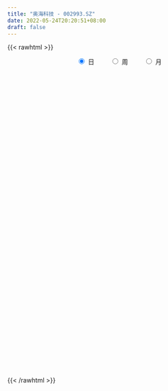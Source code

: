 ```yaml
---
title: "奥海科技 - 002993.SZ"
date: 2022-05-24T20:20:51+08:00
draft: false
---
```

{{< rawhtml >}}
    <div style="text-align: center">
        <label style="padding: 1rem;"><input style="margin-right: .5rem" type="radio" name="period" value="D" checked onclick="period_change(this)">日</label>
        <label style="padding: 1rem;"><input style="margin-right: .5rem" type="radio" name="period" value="W" onclick="period_change(this)">周</label>
        <label style="padding: 1rem;"><input style="margin-right: .5rem" type="radio" name="period" value="M" onclick="period_change(this)">月</label>
    </div>
    <div id="chart" style="height: 700px;"></div> 
    <script type="text/javascript">
        const D_v = [26483.2,57681.77,41356.56,49814.76,44420.1,48160.14,26842.5,26944.91,34246.55,48555.93,48509.89,31263.61,37012.44,59879.04,43785.8,25923.31,25969.75,34017.82,30637.3,20236.1,25549.82,33376.08,17088.14,51744.99,146203.53,178606.9,118712.28,81863.63,102523.77,90607.6,54050.09,54230.62,47280.63,34463.59,35631.25,33446.12,37007.28,47142.2,33297.64,60842.86,40289.59,39219.13,66761.44,43830.84,35712.15,30500.75,17710.69,40277.93,27111.01,26673.9,35845.74,41923.5,39782.4,31406.3,29701.77,36119.94,31479.92,31110.2,25366.56,22171.4,40609.84,40420.53,41102.84,62949.1,49929.83,32345.11,30896.3,28448.9,37380.19,18627.1,19558.55,21596.8,20831.45,19646.1,21929.64,21738.64,19439.7,21899.57,27602.25,22633.09,22818.54,39368.11,37839.45,24614.14,20036.98,25034.09,21084.04,20439.9,15757.24,14750.42,13135.13,9139.6,11204.44,10706.3,14241.03,9195.95,12303.5,8378.6,13557.12,10765.4,10442.8,9047.3,8962.92,15745.76,14487.23,15855.69,17986.3,20912.33,16254.96,13517.79,46645.44,29260.88,29193.5,27334.84,31803.28,44094.92,25285.7,28905.34,28670.08,30275.03,64579.39,127146.18,115005.41,75256.48,57476.94,43416.1,49475.34,42717.39,28628.76,35310.36,28352.51,61565.66,34572.46,41652.8,34072.74,24730.94,22516.56,33349.1,26135.93,35019.44,28397.83,14940.34,19900.5,16395.76,20921.95,14986.07,23881.0,19423.99,21315.15,19174.85,14425.71,51573.94,25171.14,26956.2,21489.47,18549.67,15420.85,21403.66,20935.16,22229.9,19929.99,14908.72,17982.84,20250.41,13165.62,13609.3,49451.33,28280.28,34914.48,45830.89,21204.74,18120.54,18002.1,12421.44,43622.5,34077.49,18875.52,9872.29,8623.4,8515.59,11789.04,11767.56,10084.95,8456.5,7651.54,9686.46,14594.7,9372.85,12275.65,11731.35,13359.39,18776.03,9065.33,6913.97,7531.19,6430.21,8374.02,11446.46,17524.51,14276.61,15390.9,10488.78,10824.44,9060.04,13332.61,16279.56,12366.22,7643.12,9138.88,14028.66,7240.25,9361.7,10021.2,10523.7,9331.4,8871.47,8014.36,6752.43,10165.6,9843.38,7980.1,10384.4,7724.94,23437.14,11364.71,7923.38,7585.73,10197.42,32135.37,89753.34,64743.93,48252.74,57422.38,47470.24,46851.87,56218.59,32734.4,23776.64,22120.88,25849.51,43059.44,26785.12,19557.71,14197.49,17265.39,14798.75,20745.79,21704.12,17410.36,20134.09]
const D_histogram = [0.0,0.0602374929,0.07694407,-0.0259887766,-0.1071502211,-0.2069386762,-0.2385177976,-0.2194402708,-0.1760873358,-0.0452023047,0.0456493885,0.072942321,0.1456630848,0.2718776675,0.2500288589,0.2025204746,0.1961220368,0.224255969,0.1610883977,0.0886623701,0.0799643441,-0.0299109109,-0.0889478667,0.1109921123,0.4859790324,0.6278227745,0.7497275928,0.7546520294,0.8199663941,0.7136801514,0.6153682365,0.5277137484,0.3150740337,0.1683121585,-0.0091040373,-0.1666161001,-0.1907860998,-0.1759649579,-0.1973183056,-0.1237363585,-0.1330933112,-0.1815857494,-0.4108001173,-0.631915568,-0.7220617353,-0.8366090955,-0.8659651845,-0.728090835,-0.6348894169,-0.556017342,-0.5790215287,-0.7058439584,-0.7176452074,-0.6887054908,-0.5612658141,-0.3755814826,-0.2142670156,-0.1776396791,-0.073579294,-0.0415921195,0.0793152923,0.1974513754,0.2146336199,0.3060108938,0.3122242814,0.2633894617,0.234003427,0.1715276858,0.0208179731,-0.0556035042,-0.1155678596,-0.0755799494,-0.0490559,-0.0538069707,-0.0898313781,-0.0970771526,-0.1040761942,-0.1375793826,-0.0569111466,-0.0026253987,0.0658909338,0.2106010993,0.2840423625,0.302611057,0.2730748,0.272010788,0.2058015427,0.1011304669,0.0435515869,-0.0069592212,-0.0357874594,-0.0602114955,-0.0386122384,-0.044374725,-0.0757608414,-0.0814395087,-0.1149135096,-0.1098920147,-0.0484186475,-0.0053967992,0.0092283006,0.0312664798,0.0421421569,0.0833969319,0.0950530634,0.1386901156,0.1566533464,0.1825871561,0.1274124629,0.0747247606,0.1707536733,0.1599154647,0.1666273527,0.1411306387,0.1693727924,0.2059715188,0.1985012202,0.1975930498,0.1598071134,0.0478994306,0.2015390913,0.3279638648,0.4882853274,0.510063908,0.4940691238,0.39133368,0.38138251,0.2777040915,0.1803187924,0.1473677975,0.0801046402,0.1056385274,0.0901154787,-0.0050587217,-0.15974472,-0.2468811383,-0.2643588597,-0.3691681182,-0.4139595798,-0.402627378,-0.4629441923,-0.4517288095,-0.4224996849,-0.3673286599,-0.2827385632,-0.203154937,-0.1716315908,-0.1638857544,-0.1457081997,-0.1063989142,-0.0759568392,0.0432503781,0.0900140575,0.1242167077,0.1009133506,0.0888448922,0.056353703,0.046236742,0.0664271682,0.0955204423,0.0669499385,0.0638131275,0.0240189923,0.0399953004,0.0354665863,0.0417080437,0.1094417759,0.1504100562,0.2069818014,0.236934335,0.182143106,0.0982572229,0.0624417402,-0.0074517494,-0.3061581163,-0.593700806,-0.845777299,-0.919087887,-0.8908977223,-0.8029714188,-0.6930633383,-0.6128775002,-0.5699735161,-0.5044683422,-0.4124989482,-0.323037444,-0.2720758755,-0.2162302558,-0.1134647613,-0.0637790982,0.0319730156,0.0411783539,0.0868653688,0.1116119721,0.1305653057,0.1566323916,0.158178239,0.1337660843,0.0268524207,-0.0805794267,-0.1647665757,-0.1560457749,-0.1208981852,-0.1379601213,-0.236633989,-0.2196920121,-0.1496957133,-0.0726017064,0.0101449712,0.0952327676,0.1593627419,0.2072699169,0.2147558845,0.2118770312,0.1768085729,0.1895742448,0.2001473267,0.2070721111,0.184882311,0.1185484024,0.069604583,-0.0319688027,-0.0438413885,-0.0013025081,0.014152296,0.0168560258,0.0671832606,0.1293544936,0.3399551434,0.5303290572,0.596017657,0.547687529,0.5889645926,0.5738351391,0.6014661417,0.6518028906,0.6355316215,0.5490151163,0.4680412312,0.3785052461,0.3825411013,0.3090851965,0.2016221501,0.0887967424,0.0322100545,-0.0394837978,-0.0724258045,-0.0411388664,-0.0389789961,-0.1451848046]
const D_fast = [0.0,0.0752968661,0.1112394607,0.0018094199,-0.1061395798,-0.257662704,-0.3488712748,-0.3846538157,-0.3853227146,-0.2657382597,-0.1634742194,-0.1179457067,-0.0088091716,0.185374828,0.2260332341,0.2291549685,0.2717870399,0.3559849644,0.3330894925,0.2828290573,0.2941221174,0.1767691347,0.0954952122,0.3231832193,0.8196648975,1.1184643332,1.4278010497,1.6213884936,1.8916944569,1.963828252,2.0193583963,2.0636323453,1.929761139,1.8250773034,1.6453850982,1.4462190105,1.3743524858,1.3451823882,1.2744994641,1.3171473216,1.2745170411,1.1806281656,0.8487137684,0.4696194256,0.1989578246,-0.1247418096,-0.3705891946,-0.4147375539,-0.4802584901,-0.5403907507,-0.7081503195,-1.0114337388,-1.2026462896,-1.3458829458,-1.3587597226,-1.2669707618,-1.1592230487,-1.1670056319,-1.0813400703,-1.0597509257,-0.9190146908,-0.7515157639,-0.6806751144,-0.512795117,-0.4285256591,-0.4115131133,-0.3823982913,-0.4019921111,-0.5474973305,-0.6378196838,-0.7266760042,-0.7055830813,-0.6913230069,-0.7095258203,-0.7680080722,-0.7995231348,-0.832541225,-0.900439259,-0.8339988097,-0.7803694115,-0.6953803455,-0.4980199052,-0.3535680514,-0.2593465926,-0.2206141496,-0.1536754646,-0.1684343243,-0.2478227833,-0.2945137665,-0.34676438,-0.384539483,-0.424016393,-0.4120701955,-0.4289263633,-0.4792526901,-0.5052912346,-0.5674936129,-0.5899451217,-0.5405764163,-0.4989037678,-0.4819715928,-0.4521167937,-0.4307055774,-0.3686015694,-0.3331821721,-0.254872591,-0.1977460236,-0.1261654249,-0.1494870023,-0.1834935145,-0.0447761834,-0.0156355259,0.0327332003,0.042519146,0.1131044977,0.2011961038,0.2433511103,0.2918412024,0.2940070443,0.1940742191,0.3980986527,0.6065143924,0.8889071869,1.0382017445,1.1457242412,1.1408222174,1.2262166749,1.1919642792,1.1396586783,1.1435496328,1.0963126355,1.1482561546,1.1552619755,1.0588230947,0.8642009164,0.7153442135,0.6317767772,0.4346754892,0.2863941326,0.1970694899,0.0210166275,-0.0807001921,-0.1570959887,-0.1937571286,-0.1798516727,-0.1510567807,-0.1624413323,-0.1956669344,-0.2139164297,-0.2012068727,-0.1897540075,-0.0597341957,0.0095329981,0.0747898252,0.0767148057,0.0868575704,0.0684548069,0.0698970314,0.1066942497,0.1596676344,0.1478346152,0.160651086,0.1268616989,0.1528368321,0.1571747646,0.1738432329,0.2689374091,0.3475082035,0.455825399,0.5450115164,0.5357560639,0.4764344865,0.4562294388,0.3844730119,0.0092271159,-0.4267407753,-0.890261593,-1.1933441528,-1.3878784187,-1.5006949698,-1.5640527239,-1.6370862609,-1.7366756558,-1.7972875674,-1.8084429106,-1.7997407673,-1.8167981677,-1.8150101119,-1.7406108077,-1.7068699191,-1.6031245515,-1.5836246247,-1.5162212676,-1.4635716713,-1.4119770113,-1.3467518274,-1.3056614203,-1.2966320539,-1.3968326123,-1.5244093164,-1.6497881094,-1.6800787522,-1.6751557089,-1.7267076754,-1.8845400403,-1.9225210664,-1.8899486959,-1.8310051156,-1.7457221952,-1.6368262069,-1.5328555471,-1.4331308929,-1.3719559542,-1.3218655497,-1.3127318647,-1.2525726316,-1.1919627181,-1.1332699059,-1.1092391282,-1.1459359362,-1.1774786099,-1.2870441963,-1.3098771293,-1.2676638758,-1.2486709978,-1.2417532614,-1.1746302115,-1.0801203551,-0.7845309194,-0.4615747414,-0.2468817274,-0.158289973,0.0302282387,0.15855757,0.336555108,0.5498425795,0.6924542158,0.7431914897,0.7792279124,0.7843182388,0.8839893694,0.8878047637,0.8307472549,0.7401210328,0.6915868584,0.6100220567,0.5589735989,0.5799758203,0.5723909417,0.429888932]
const D_slow = [0.0,0.0150593732,0.0342953907,0.0277981966,0.0010106413,-0.0507240278,-0.1103534772,-0.1652135449,-0.2092353788,-0.220535955,-0.2091236079,-0.1908880276,-0.1544722564,-0.0865028395,-0.0239956248,0.0266344938,0.0756650031,0.1317289953,0.1720010947,0.1941666873,0.2141577733,0.2066800456,0.1844430789,0.212191107,0.3336858651,0.4906415587,0.6780734569,0.8667364642,1.0717280628,1.2501481006,1.4039901598,1.5359185969,1.6146871053,1.6567651449,1.6544891356,1.6128351105,1.5651385856,1.5211473461,1.4718177697,1.4408836801,1.4076103523,1.362213915,1.2595138856,1.1015349936,0.9210195598,0.7118672859,0.4953759898,0.3133532811,0.1546309269,0.0156265913,-0.1291287908,-0.3055897804,-0.4850010823,-0.657177455,-0.7974939085,-0.8913892792,-0.9449560331,-0.9893659528,-1.0077607763,-1.0181588062,-0.9983299831,-0.9489671393,-0.8953087343,-0.8188060108,-0.7407499405,-0.6749025751,-0.6164017183,-0.5735197969,-0.5683153036,-0.5822161796,-0.6111081445,-0.6300031319,-0.6422671069,-0.6557188496,-0.6781766941,-0.7024459822,-0.7284650308,-0.7628598764,-0.7770876631,-0.7777440128,-0.7612712793,-0.7086210045,-0.6376104139,-0.5619576496,-0.4936889496,-0.4256862526,-0.3742358669,-0.3489532502,-0.3380653535,-0.3398051588,-0.3487520236,-0.3638048975,-0.3734579571,-0.3845516384,-0.4034918487,-0.4238517259,-0.4525801033,-0.480053107,-0.4921577688,-0.4935069686,-0.4911998935,-0.4833832735,-0.4728477343,-0.4519985013,-0.4282352355,-0.3935627066,-0.35439937,-0.308752581,-0.2768994652,-0.2582182751,-0.2155298567,-0.1755509906,-0.1338941524,-0.0986114927,-0.0562682946,-0.0047754149,0.0448498901,0.0942481526,0.1341999309,0.1461747886,0.1965595614,0.2785505276,0.4006218595,0.5281378365,0.6516551174,0.7494885374,0.8448341649,0.9142601878,0.9593398859,0.9961818353,1.0162079953,1.0426176272,1.0651464968,1.0638818164,1.0239456364,0.9622253518,0.8961356369,0.8038436074,0.7003537124,0.5996968679,0.4839608199,0.3710286175,0.2654036962,0.1735715313,0.1028868905,0.0520981562,0.0091902585,-0.0317811801,-0.06820823,-0.0948079585,-0.1137971683,-0.1029845738,-0.0804810594,-0.0494268825,-0.0241985448,-0.0019873218,0.0121011039,0.0236602894,0.0402670815,0.0641471921,0.0808846767,0.0968379586,0.1028427066,0.1128415317,0.1217081783,0.1321351892,0.1594956332,0.1970981473,0.2488435976,0.3080771814,0.3536129579,0.3781772636,0.3937876987,0.3919247613,0.3153852322,0.1669600307,-0.044484294,-0.2742562658,-0.4969806964,-0.6977235511,-0.8709893856,-1.0242087607,-1.1667021397,-1.2928192253,-1.3959439623,-1.4767033233,-1.5447222922,-1.5987798561,-1.6271460464,-1.643090821,-1.6350975671,-1.6248029786,-1.6030866364,-1.5751836434,-1.542542317,-1.5033842191,-1.4638396593,-1.4303981382,-1.4236850331,-1.4438298897,-1.4850215337,-1.5240329774,-1.5542575237,-1.588747554,-1.6479060513,-1.7028290543,-1.7402529826,-1.7584034092,-1.7558671664,-1.7320589745,-1.692218289,-1.6404008098,-1.5867118387,-1.5337425809,-1.4895404376,-1.4421468764,-1.3921100448,-1.340342017,-1.2941214392,-1.2644843386,-1.2470831929,-1.2550753936,-1.2660357407,-1.2663613677,-1.2628232937,-1.2586092873,-1.2418134721,-1.2094748487,-1.1244860629,-0.9919037986,-0.8428993843,-0.7059775021,-0.5587363539,-0.4152775691,-0.2649110337,-0.1019603111,0.0569225943,0.1941763734,0.3111866812,0.4058129927,0.501448268,0.5787195672,0.6291251047,0.6513242903,0.6593768039,0.6495058545,0.6313994034,0.6211146868,0.6113699378,0.5750737366]
const D_data = [['2021-05-13', 37.0091, 37.0886, 36.7607, 37.3966],['2021-05-14', 37.4562, 38.0325, 37.4562, 39.0757],['2021-05-17', 37.804, 37.7543, 37.486, 38.5491],['2021-05-18', 37.5258, 36.0454, 35.7672, 37.5258],['2021-05-19', 35.7672, 35.7672, 35.7275, 36.7607],['2021-05-20', 35.7871, 34.9128, 34.3763, 36.0057],['2021-05-21', 35.1015, 35.2208, 34.8035, 35.3102],['2021-05-24', 34.873, 35.6182, 34.5154, 35.7076],['2021-05-25', 35.6679, 35.9063, 35.5288, 36.2739],['2021-05-26', 36.1348, 37.3569, 35.7672, 37.4264],['2021-05-27', 37.2277, 37.4264, 36.7607, 38.2411],['2021-05-28', 37.3072, 36.9694, 36.7906, 37.3072],['2021-05-31', 37.1383, 37.8735, 36.9595, 38.1716],['2021-06-01', 38.2411, 39.2346, 38.1517, 40.7249],['2021-06-02', 38.7478, 37.8636, 37.7543, 39.3241],['2021-06-03', 37.9132, 37.5357, 37.4363, 38.2312],['2021-06-04', 37.4463, 38.0722, 37.178, 38.3305],['2021-06-07', 38.4398, 38.7478, 38.102, 39.0459],['2021-06-08', 38.6981, 37.6847, 37.496, 38.718],['2021-06-09', 37.5655, 37.3271, 37.1681, 38.1616],['2021-06-10', 37.337, 38.0027, 36.9595, 38.0126],['2021-06-11', 37.7543, 36.4627, 36.2143, 37.9431],['2021-06-15', 36.4925, 36.6217, 36.1348, 37.0985],['2021-06-16', 36.5223, 40.2878, 36.3633, 40.2878],['2021-06-17', 40.6852, 44.3215, 39.7513, 44.3215],['2021-06-18', 45.7025, 43.3081, 43.0896, 47.2922],['2021-06-21', 41.9271, 44.411, 41.9271, 45.782],['2021-06-22', 43.8744, 44.0036, 42.7219, 44.1526],['2021-06-23', 43.9937, 45.7224, 43.2286, 46.6961],['2021-06-24', 45.2555, 44.2421, 43.8943, 47.3518],['2021-06-25', 43.8546, 44.5103, 42.7219, 44.709],['2021-06-28', 44.2222, 44.8084, 43.5366, 45.6429],['2021-06-29', 44.5401, 42.9902, 42.9008, 44.6593],['2021-06-30', 42.8312, 43.2684, 42.8014, 44.2122],['2021-07-01', 43.7155, 42.3047, 42.2252, 43.7155],['2021-07-02', 42.3047, 41.8079, 41.4701, 43.02],['2021-07-05', 41.798, 43.0697, 41.798, 43.1988],['2021-07-06', 43.0498, 43.6062, 42.5034, 44.1924],['2021-07-07', 43.4075, 43.1988, 42.2749, 43.7652],['2021-07-08', 43.179, 44.6097, 42.5431, 44.6593],['2021-07-09', 44.709, 43.8446, 43.3976, 45.0667],['2021-07-12', 43.9043, 43.2684, 42.5928, 44.0036],['2021-07-13', 43.1194, 40.1984, 40.0593, 43.1194],['2021-07-14', 39.7811, 38.8273, 38.6683, 40.5163],['2021-07-15', 38.3504, 39.2247, 37.3867, 39.3042],['2021-07-16', 38.7876, 37.8536, 37.7145, 39.026],['2021-07-19', 37.4065, 37.9331, 37.3171, 38.1914],['2021-07-20', 37.953, 39.7413, 37.9431, 40.3375],['2021-07-21', 39.7115, 39.2943, 39.026, 39.7314],['2021-07-22', 39.1949, 39.1154, 38.2014, 39.6817],['2021-07-23', 38.7577, 37.5258, 37.3569, 38.8472],['2021-07-26', 35.7871, 35.2704, 35.2208, 36.7309],['2021-07-27', 35.6679, 35.7076, 35.3698, 37.2476],['2021-07-28', 35.4095, 35.6182, 34.3763, 36.6614],['2021-07-29', 35.7473, 36.6713, 35.7473, 36.9595],['2021-07-30', 37.3569, 37.7543, 36.6813, 38.112],['2021-08-02', 37.4562, 38.0225, 36.9893, 38.3603],['2021-08-03', 37.8238, 36.7011, 36.6713, 37.9331],['2021-08-04', 36.3832, 37.6847, 36.3633, 37.8834],['2021-08-05', 37.6847, 36.9595, 36.6316, 37.6847],['2021-08-06', 36.9694, 38.3603, 36.4428, 38.7279],['2021-08-09', 37.8437, 38.9465, 37.7741, 39.2446],['2021-08-10', 37.7543, 38.0821, 37.5357, 38.5193],['2021-08-11', 37.8735, 39.3936, 37.3767, 39.7016],['2021-08-12', 39.0459, 38.7279, 38.718, 40.0493],['2021-08-13', 38.4597, 38.0523, 37.9033, 39.0657],['2021-08-16', 37.9331, 38.1914, 37.1582, 38.8174],['2021-08-17', 38.1517, 37.6052, 37.3668, 38.9167],['2021-08-18', 37.2575, 35.9162, 35.4493, 37.7543],['2021-08-19', 35.6182, 36.1348, 35.6182, 36.4031],['2021-08-20', 35.946, 35.8169, 35.4493, 36.5322],['2021-08-23', 35.8964, 36.8502, 35.8964, 37.0588],['2021-08-24', 36.8502, 36.721, 36.4428, 37.0985],['2021-08-25', 36.8204, 36.254, 36.1448, 36.9992],['2021-08-26', 36.1646, 35.5983, 35.5089, 36.6117],['2021-08-27', 35.3698, 35.6679, 34.724, 35.7871],['2021-08-30', 35.6679, 35.4493, 35.3698, 36.2342],['2021-08-31', 35.3102, 34.8035, 34.4856, 35.3102],['2021-09-01', 35.032, 36.1746, 34.575, 36.3236],['2021-09-02', 36.1746, 36.0752, 35.8666, 36.8104],['2021-09-03', 36.1348, 36.5024, 35.7573, 36.6515],['2021-09-06', 36.4925, 38.0424, 36.1646, 38.0523],['2021-09-07', 38.0523, 37.8437, 37.6351, 38.7081],['2021-09-08', 37.6152, 37.5556, 37.4165, 38.0027],['2021-09-09', 37.5456, 37.0787, 36.7806, 37.5456],['2021-09-10', 37.0787, 37.5059, 36.8303, 37.9331],['2021-09-13', 37.3569, 36.6415, 36.562, 37.3569],['2021-09-14', 36.6415, 35.7672, 35.6778, 36.8899],['2021-09-15', 35.6679, 35.9262, 35.1612, 36.1149],['2021-09-16', 35.7771, 35.6877, 35.4791, 36.3435],['2021-09-17', 35.7175, 35.6778, 34.9028, 35.9659],['2021-09-22', 35.191, 35.499, 35.0221, 35.6182],['2021-09-23', 35.5089, 35.9759, 35.5089, 36.2441],['2021-09-24', 35.8666, 35.5884, 35.5685, 36.1646],['2021-09-27', 35.8666, 35.0618, 35.0519, 36.2143],['2021-09-28', 34.8929, 35.1612, 34.6346, 35.6381],['2021-09-29', 34.8333, 34.565, 34.5452, 35.1314],['2021-09-30', 34.9724, 34.8134, 34.4756, 35.0717],['2021-10-08', 34.8333, 35.5685, 34.8333, 36.0255],['2021-10-11', 35.5784, 35.5288, 35.2605, 35.9361],['2021-10-12', 35.4195, 35.2605, 34.8929, 35.5288],['2021-10-13', 35.3102, 35.3996, 34.9823, 35.4592],['2021-10-14', 35.3897, 35.3102, 35.1214, 35.5983],['2021-10-15', 35.3499, 35.8169, 35.0817, 36.0553],['2021-10-18', 35.8268, 35.5983, 35.489, 36.3633],['2021-10-19', 35.5884, 36.1845, 35.3698, 36.2342],['2021-10-20', 36.1845, 36.0951, 35.9659, 36.5819],['2021-10-21', 36.3137, 36.4031, 36.1448, 36.8601],['2021-10-22', 36.254, 35.3897, 35.3897, 36.254],['2021-10-25', 35.2903, 35.1711, 34.7836, 35.3897],['2021-10-26', 35.0717, 37.2178, 34.9028, 37.7344],['2021-10-27', 37.0389, 36.2143, 35.956, 37.0787],['2021-10-28', 35.7374, 36.5322, 35.3698, 37.0091],['2021-10-29', 36.3633, 36.1845, 36.0454, 37.3171],['2021-11-01', 36.1646, 36.9793, 35.9262, 37.2575],['2021-11-02', 36.9893, 37.4065, 36.7607, 37.8536],['2021-11-03', 37.2575, 37.0985, 36.6713, 37.5754],['2021-11-04', 37.178, 37.3271, 36.9893, 37.7543],['2021-11-05', 37.1681, 36.9197, 36.9098, 37.7543],['2021-11-08', 36.6117, 35.6877, 35.34, 36.6217],['2021-11-09', 35.5188, 39.2545, 35.5188, 39.2545],['2021-11-10', 39.7413, 39.9202, 39.2744, 41.0429],['2021-11-11', 39.9401, 41.4999, 39.9401, 42.2351],['2021-11-12', 40.6355, 40.7249, 40.109, 41.2615],['2021-11-15', 40.6653, 40.7548, 39.4035, 41.0926],['2021-11-16', 40.4368, 39.801, 39.5327, 40.6852],['2021-11-17', 40.1586, 41.0826, 39.5923, 41.0826],['2021-11-18', 41.2217, 39.9897, 39.8606, 41.5198],['2021-11-19', 39.6321, 39.8407, 39.5526, 40.4169],['2021-11-22', 39.6718, 40.566, 39.6718, 40.7249],['2021-11-23', 40.0394, 40.099, 39.8506, 40.6355],['2021-11-24', 40.0891, 41.3707, 39.95, 41.5893],['2021-11-25', 41.2118, 41.1124, 40.4766, 41.3211],['2021-11-26', 41.023, 39.9997, 39.493, 41.023],['2021-11-29', 39.2446, 38.6584, 38.5491, 39.2446],['2021-11-30', 38.6683, 38.8273, 38.4597, 39.2148],['2021-12-01', 38.7975, 39.3439, 38.6584, 39.5128],['2021-12-02', 39.3141, 37.7841, 37.6947, 39.3141],['2021-12-03', 37.794, 37.9232, 37.4065, 38.41],['2021-12-06', 37.9033, 38.3007, 37.1284, 38.7081],['2021-12-07', 38.3007, 36.9992, 36.8005, 38.3802],['2021-12-08', 37.2078, 37.4562, 36.9992, 37.5655],['2021-12-09', 37.4463, 37.486, 37.1582, 37.9331],['2021-12-10', 37.3569, 37.7543, 37.1979, 38.0325],['2021-12-13', 38.0325, 38.261, 37.5754, 38.6187],['2021-12-14', 38.3504, 38.4597, 37.9729, 38.569],['2021-12-15', 38.4895, 38.0126, 37.953, 39.0856],['2021-12-16', 38.0027, 37.6847, 37.4562, 38.251],['2021-12-17', 38.3206, 37.7543, 37.7543, 39.026],['2021-12-20', 37.2973, 38.0623, 37.2973, 38.3603],['2021-12-21', 38.1219, 38.0523, 37.6351, 38.3504],['2021-12-22', 37.8735, 39.5426, 37.8536, 39.9997],['2021-12-23', 39.5327, 39.1254, 39.0459, 39.8308],['2021-12-24', 39.0459, 39.2645, 38.3603, 39.5625],['2021-12-27', 39.3439, 38.6584, 38.5888, 39.9401],['2021-12-28', 38.9465, 38.7776, 38.6584, 39.4433],['2021-12-29', 38.7776, 38.4597, 38.1318, 39.0359],['2021-12-30', 38.4498, 38.6683, 38.4498, 39.334],['2021-12-31', 38.7677, 39.1254, 38.4498, 39.2943],['2022-01-04', 39.1055, 39.4433, 38.9167, 39.6917],['2022-01-05', 39.4035, 38.7975, 38.4498, 39.4035],['2022-01-06', 38.6683, 39.0955, 38.559, 39.2545],['2022-01-07', 39.0955, 38.569, 38.5491, 39.3737],['2022-01-10', 38.4796, 39.2446, 38.4597, 39.5128],['2022-01-11', 39.0459, 39.0657, 38.9962, 39.6122],['2022-01-12', 39.0757, 39.2545, 39.0061, 39.5228],['2022-01-13', 39.2247, 40.3077, 38.9565, 40.9833],['2022-01-14', 40.258, 40.3971, 39.6619, 40.5262],['2022-01-17', 40.3275, 41.0329, 39.95, 41.182],['2022-01-18', 41.331, 41.1522, 40.3375, 41.7185],['2022-01-19', 40.8442, 40.2381, 40.1984, 41.1025],['2022-01-20', 40.3275, 39.6619, 39.5824, 40.4269],['2022-01-21', 39.493, 40.0593, 39.0459, 40.2083],['2022-01-24', 39.9401, 39.4234, 39.2645, 40.2779],['2022-01-25', 39.0061, 35.4791, 35.4791, 39.0459],['2022-01-26', 34.8532, 33.7007, 32.4687, 35.5387],['2022-01-27', 33.2834, 32.111, 32.111, 33.5814],['2022-01-28', 32.2004, 32.7369, 32.2004, 33.0151],['2022-02-07', 32.886, 33.1045, 32.886, 33.5814],['2022-02-08', 33.2039, 33.4026, 32.7667, 33.4622],['2022-02-09', 33.5119, 33.502, 33.2536, 33.7305],['2022-02-10', 33.6112, 32.9853, 32.8661, 33.6112],['2022-02-11', 32.886, 32.2203, 32.2203, 32.9158],['2022-02-14', 31.8626, 32.1905, 31.3957, 32.4886],['2022-02-15', 32.5879, 32.3892, 32.1905, 32.7767],['2022-02-16', 32.4687, 32.3495, 31.9024, 32.7071],['2022-02-17', 31.962, 31.7931, 31.6739, 32.3395],['2022-02-18', 31.495, 31.7235, 31.2168, 32.0911],['2022-02-21', 32.1507, 32.3793, 32.1408, 32.5581],['2022-02-22', 32.2898, 31.8229, 31.5944, 32.2898],['2022-02-23', 31.952, 32.5482, 31.9322, 32.6078],['2022-02-24', 32.3395, 31.5447, 30.7995, 32.568],['2022-02-25', 31.8924, 31.9719, 31.7434, 32.2799],['2022-02-28', 31.9222, 31.7533, 31.4056, 32.0613],['2022-03-01', 31.7533, 31.6739, 31.4553, 31.9818],['2022-03-02', 31.5944, 31.7831, 31.3957, 31.8924],['2022-03-03', 31.8229, 31.4652, 31.4553, 31.9123],['2022-03-04', 31.3957, 30.9883, 30.9088, 31.6341],['2022-03-07', 30.879, 29.4583, 29.3689, 30.9486],['2022-03-08', 29.4285, 28.6436, 28.1369, 29.5974],['2022-03-09', 28.8125, 28.1071, 27.1036, 28.9814],['2022-03-10', 28.7231, 28.7231, 28.6138, 28.9516],['2022-03-11', 28.3654, 28.8423, 27.7196, 28.892],['2022-03-14', 28.6138, 27.9084, 27.8984, 28.6634],['2022-03-15', 27.8189, 26.1895, 26.1299, 27.8289],['2022-03-16', 26.7261, 26.9943, 25.7027, 27.0937],['2022-03-17', 27.2824, 27.501, 27.203, 27.9779],['2022-03-18', 27.203, 27.65, 27.1731, 27.8786],['2022-03-21', 27.6004, 27.8786, 27.6004, 27.9481],['2022-03-22', 28.5343, 28.1567, 27.9183, 28.7727],['2022-03-23', 28.1567, 28.1567, 27.9183, 28.4449],['2022-03-24', 28.0574, 28.1667, 27.65, 28.3952],['2022-03-25', 28.1667, 27.7494, 27.6997, 28.4846],['2022-03-28', 27.7196, 27.5805, 27.3222, 28.2462],['2022-03-29', 27.7196, 27.0142, 26.9049, 27.8189],['2022-03-30', 27.3222, 27.4911, 27.1036, 27.5507],['2022-03-31', 27.2924, 27.4811, 27.1334, 27.6898],['2022-04-01', 27.3719, 27.4513, 26.9148, 27.6997],['2022-04-06', 27.4513, 27.0142, 26.9446, 27.65],['2022-04-07', 26.8453, 26.1597, 26.1597, 26.9844],['2022-04-08', 26.2293, 25.961, 25.5636, 26.4876],['2022-04-11', 26.1597, 24.7291, 24.59, 26.1597],['2022-04-12', 24.7191, 25.3351, 24.4509, 25.3947],['2022-04-13', 25.3152, 25.9014, 25.0569, 27.3222],['2022-04-14', 25.7425, 25.5438, 25.3848, 26.0405],['2022-04-15', 25.5537, 25.2656, 24.9476, 25.5934],['2022-04-18', 25.2656, 25.8617, 24.9377, 25.9014],['2022-04-19', 25.8617, 26.2194, 25.6928, 26.2988],['2022-04-20', 26.9844, 28.8423, 26.9844, 28.8423],['2022-04-21', 29.7067, 29.8756, 28.4846, 31.2268],['2022-04-22', 29.8855, 29.3291, 29.1403, 31.2268],['2022-04-25', 28.6535, 28.2958, 28.0375, 29.8656],['2022-04-26', 28.584, 29.7663, 27.6202, 29.9848],['2022-04-27', 28.8423, 29.5278, 27.7593, 29.5874],['2022-04-28', 29.498, 30.5214, 28.8622, 30.8989],['2022-04-29', 30.5412, 31.495, 29.806, 31.7732],['2022-05-05', 31.4652, 31.2665, 30.6704, 31.4652],['2022-05-06', 30.6505, 30.6008, 30.0743, 31.0877],['2022-05-09', 30.5114, 30.6604, 30.2034, 31.4751],['2022-05-10', 30.0047, 30.4816, 29.5179, 31.0181],['2022-05-11', 30.5313, 31.7931, 30.3127, 32.111],['2022-05-12', 31.7335, 30.9883, 30.9486, 31.7335],['2022-05-13', 30.8691, 30.3624, 30.1736, 31.2268],['2022-05-16', 30.5015, 29.9054, 29.8656, 30.73],['2022-05-17', 29.8855, 30.2928, 29.657, 30.5611],['2022-05-18', 30.2034, 29.8458, 29.8159, 30.4816],['2022-05-19', 29.3192, 30.0941, 28.6933, 30.2034],['2022-05-20', 30.0842, 30.9386, 30.0047, 30.9486],['2022-05-23', 31.4155, 30.7201, 30.5412, 31.5447],['2022-05-24', 30.86, 29.09, 29.08, 30.98]]
const W_v = [5233.39,795592.9400000002,649110.1300000001,544000.58,427050.87,294176.96,162821.48,85164.01,380320.4,291060.51,254975.11,266162.56,252799.28,187896.34,168228.9,146746.98,215441.85,254118.94,203293.85,153431.76,163712.53,144983.93,116699.84,148294.79,110069.01,55369.71,50262.2,98381.78,251776.01,179849.87,218250.66,212046.66,189703.29,216015.42,351325.9400000001,191394.67,216912.5,81878.14,191138.8,210594.06,189520.89,192570.34,143817.12,393643.56,447757.37,205052.21,218579.57,216024.31,147619.27,178933.91,150737.92,226747.41,134911.04,105742.63,114393.15,146892.77,85166.73,31050.34,44119.08,13557.12,54964.18,85496.51,145952.45,158759.32,412262.49,221714.53,201453.79,140805.27,114653.87,100528.16,137301.84,97798.81,75051.45,124756.94,138072.75,118869.24,50780.54,49762.05,65207.75,40695.85,68505.24,58681.55,49790.69,43493.36,27989.08,60834.57,204415.79,256215.82,56511.04,137372.66,88711.54,37544.45]
const W_histogram = [0.0,1.135080114,2.3616800196,3.3681756856,3.9257591194,3.5239218308,2.8983745413,2.7428428937,2.0259471129,0.8416013473,0.0235288706,-0.0521798626,-0.190606977,-0.650973064,-1.1913788648,-1.3489265665,-1.4551901633,-1.484493346,-1.7198989095,-2.0604521148,-2.3812519883,-2.3800110291,-2.4648038067,-2.8279433421,-3.1400460814,-3.0839867055,-2.7406475514,-2.4741672326,-1.7010253975,-1.3091807018,-0.8641375118,-0.3386536834,0.0313249625,0.3717552118,0.9298596264,1.2526886775,0.7401087671,0.1992197168,-0.1647571629,-0.5416893192,-0.6147198737,-0.5332547856,-0.5311026105,-0.0379925972,0.3769413884,0.4710830532,0.6605878416,0.3861155611,0.1957518913,0.1031406555,0.1005096754,0.0958560699,-0.0330419688,-0.09983248,-0.0612017164,0.0524046477,0.0262232947,0.0246981824,-0.0051026095,0.0465951946,0.1142220452,0.1449122535,0.2284973595,0.3365299687,0.6493757594,0.7734479797,0.837508255,0.716022822,0.6047160155,0.5150243949,0.5387861282,0.5259301209,0.4629669441,0.523016222,0.5176047032,0.0245267254,-0.3140888237,-0.5361600668,-0.6247633147,-0.7022660802,-0.8413295013,-0.9489075483,-0.9465157252,-0.8985325218,-0.8985243648,-0.8758098853,-0.5343562251,-0.1309050794,0.0952652395,0.2400976439,0.3777953033,0.3481965607]
const W_fast = [0.0,1.4188501425,3.235870053,5.0844096404,6.6234328541,7.1025760231,7.2016223689,7.7318014448,7.5213924422,6.5474470135,5.7352567544,5.6465030556,5.4604241969,4.8373148438,3.9990643268,3.5042849836,3.0342238459,2.6337973267,1.9684170358,1.1127508018,0.1966379313,-0.3971238668,-1.0981175961,-2.168242967,-3.2653572266,-3.9802945272,-4.3221172609,-4.6741787502,-4.3262932646,-4.2617437443,-4.0327349322,-3.5919145247,-3.2141046381,-2.7807355858,-1.9901662647,-1.3541650443,-1.6817177628,-2.172801884,-2.5779680544,-3.0903225405,-3.3170330633,-3.3688816717,-3.4995051492,-3.0158932852,-2.5067239526,-2.2948115244,-1.9401597756,-2.1181031658,-2.2595288628,-2.3263549347,-2.303858496,-2.284548084,-2.4217066149,-2.5134552461,-2.4901249116,-2.3634173856,-2.3830429149,-2.3783934816,-2.4094699258,-2.3461233231,-2.2499409612,-2.1830226895,-2.0423132437,-1.8501481423,-1.3749584117,-1.0575241965,-0.7840868575,-0.726566585,-0.6866943876,-0.6476299094,-0.4891716441,-0.3705451212,-0.317766562,-0.1269632285,-0.0029735716,-0.489919868,-0.9070576231,-1.2631688828,-1.5079629594,-1.761032245,-2.1104280414,-2.4552329754,-2.6894700836,-2.8661200107,-3.0907429449,-3.2869809367,-3.0791163327,-2.7083914569,-2.4584048281,-2.2535480127,-2.0214015275,-1.96395113]
const W_slow = [0.0,0.2837700285,0.8741900334,1.7162339548,2.6976737347,3.5786541923,4.3032478277,4.9889585511,5.4954453293,5.7058456662,5.7117278838,5.6986829181,5.6510311739,5.4882879079,5.1904431917,4.8532115501,4.4894140092,4.1182906727,3.6883159453,3.1732029166,2.5778899196,1.9828871623,1.3666862106,0.6597003751,-0.1253111452,-0.8963078216,-1.5814697095,-2.2000115176,-2.625267867,-2.9525630425,-3.1685974204,-3.2532608413,-3.2454296006,-3.1524907977,-2.9200258911,-2.6068537217,-2.4218265299,-2.3720216008,-2.4132108915,-2.5486332213,-2.7023131897,-2.8356268861,-2.9684025387,-2.977900688,-2.8836653409,-2.7658945776,-2.6007476172,-2.5042187269,-2.4552807541,-2.4294955902,-2.4043681714,-2.3804041539,-2.3886646461,-2.4136227661,-2.4289231952,-2.4158220333,-2.4092662096,-2.403091664,-2.4043673164,-2.3927185177,-2.3641630064,-2.327934943,-2.2708106032,-2.186678111,-2.0243341712,-1.8309721762,-1.6215951125,-1.442589407,-1.2914104031,-1.1626543044,-1.0279577723,-0.8964752421,-0.7807335061,-0.6499794506,-0.5205782748,-0.5144465934,-0.5929687993,-0.727008816,-0.8831996447,-1.0587661647,-1.2690985401,-1.5063254271,-1.7429543584,-1.9675874889,-2.1922185801,-2.4111710514,-2.5447601077,-2.5774863775,-2.5536700676,-2.4936456567,-2.3991968308,-2.3121476907]
const W_data = [['2020-08-21', 24.5417, 43.1114, 24.5417, 43.1114],['2020-08-28', 47.4249, 60.8977, 47.4249, 63.8874],['2020-09-04', 63.3853, 69.9429, 62.906, 75.6485],['2020-09-11', 72.5903, 75.7322, 63.507, 75.7322],['2020-09-18', 76.8353, 77.596, 73.0316, 85.7208],['2020-09-25', 76.2267, 69.4332, 68.3758, 82.0692],['2020-09-30', 69.6082, 66.9836, 66.9836, 71.6546],['2020-10-09', 68.8551, 73.6858, 68.528, 73.6858],['2020-10-16', 73.9977, 66.9456, 63.7581, 77.3526],['2020-10-23', 66.3142, 57.8775, 57.6645, 67.79],['2020-10-30', 57.5124, 58.197, 56.6908, 63.7505],['2020-11-06', 58.2807, 65.8806, 58.2807, 67.1814],['2020-11-13', 66.8315, 65.2263, 64.1308, 72.4078],['2020-11-20', 65.4317, 60.0228, 57.9079, 66.938],['2020-11-27', 60.0609, 56.3256, 55.8387, 61.7725],['2020-12-04', 56.3941, 58.9273, 55.2301, 59.5436],['2020-12-11', 59.186, 58.3948, 57.0559, 63.7733],['2020-12-18', 57.9992, 58.4253, 55.8387, 64.6329],['2020-12-25', 57.0711, 54.3933, 50.9776, 59.3077],['2020-12-31', 53.2522, 50.4831, 48.4215, 53.3663],['2021-01-08', 50.3918, 47.5618, 44.032, 52.3241],['2021-01-15', 47.113, 49.1442, 45.7588, 50.8634],['2021-01-22', 48.8018, 46.1316, 45.9034, 50.6657],['2021-01-29', 45.485, 39.4447, 38.973, 45.5306],['2021-02-05', 39.3838, 35.892, 35.755, 41.3237],['2021-02-10', 36.143, 37.2385, 35.7855, 37.6949],['2021-02-19', 37.9612, 39.4066, 37.8091, 39.6348],['2021-02-26', 39.962, 37.733, 37.4363, 40.4869],['2021-03-05', 37.7862, 44.884, 37.7406, 45.911],['2021-03-12', 44.8992, 41.6584, 40.9357, 46.2229],['2021-03-19', 41.1944, 43.2864, 38.1514, 45.3861],['2021-03-26', 44.1232, 45.9871, 42.7387, 46.763],['2021-04-02', 45.7284, 45.8806, 41.2248, 45.8806],['2021-04-09', 47.151, 47.1434, 44.8992, 48.178],['2021-04-16', 47.2651, 52.4002, 43.9711, 52.9175],['2021-04-23', 51.8524, 52.3241, 49.9582, 53.313],['2021-04-30', 52.1491, 41.7781, 41.2316, 52.2404],['2021-05-07', 41.7781, 38.5988, 38.1914, 41.7781],['2021-05-14', 38.3703, 38.0325, 36.5819, 39.0757],['2021-05-21', 37.804, 35.2208, 34.3763, 38.5491],['2021-05-28', 34.873, 36.9694, 34.5154, 38.2411],['2021-06-04', 37.1383, 38.0722, 36.9595, 40.7249],['2021-06-11', 38.4398, 36.4627, 36.2143, 39.0459],['2021-06-18', 36.4925, 43.3081, 36.1348, 47.2922],['2021-06-25', 41.9271, 44.5103, 41.9271, 47.3518],['2021-07-02', 44.2222, 41.8079, 41.4701, 45.6429],['2021-07-09', 41.798, 43.8446, 41.798, 45.0667],['2021-07-16', 43.9043, 37.8536, 37.3867, 44.0036],['2021-07-23', 37.4065, 37.5258, 37.3171, 40.3375],['2021-07-30', 35.7871, 37.7543, 34.3763, 38.112],['2021-08-06', 37.4562, 38.3603, 36.3633, 38.7279],['2021-08-13', 37.8437, 38.0523, 37.3767, 40.0493],['2021-08-20', 37.9331, 35.8169, 35.4493, 38.9167],['2021-08-27', 35.8964, 35.6679, 34.724, 37.0985],['2021-09-03', 35.6679, 36.5024, 34.4856, 36.8104],['2021-09-10', 36.4925, 37.5059, 36.1646, 38.7081],['2021-09-17', 37.3569, 35.6778, 34.9028, 37.3569],['2021-09-24', 35.191, 35.5884, 35.0221, 36.2441],['2021-09-30', 35.8666, 34.8134, 34.4756, 36.2143],['2021-10-08', 34.8333, 35.5685, 34.8333, 36.0255],['2021-10-15', 35.5784, 35.8169, 34.8929, 36.0553],['2021-10-22', 35.8268, 35.3897, 35.3698, 36.8601],['2021-10-29', 35.2903, 36.1845, 34.7836, 37.7344],['2021-11-05', 36.1646, 36.9197, 35.9262, 37.8536],['2021-11-12', 36.6117, 40.7249, 35.34, 42.2351],['2021-11-19', 40.6653, 39.8407, 39.4035, 41.5198],['2021-11-26', 39.6718, 39.9997, 39.493, 41.5893],['2021-12-03', 39.2446, 37.9232, 37.4065, 39.5128],['2021-12-10', 37.9033, 37.7543, 36.8005, 38.7081],['2021-12-17', 38.0325, 37.7543, 37.4562, 39.0856],['2021-12-24', 37.2973, 39.2645, 37.2973, 39.9997],['2021-12-31', 39.3439, 39.1254, 38.1318, 39.9401],['2022-01-07', 39.1055, 38.569, 38.4498, 39.6917],['2022-01-14', 38.4796, 40.3971, 38.4597, 40.9833],['2022-01-21', 40.3275, 40.0593, 39.0459, 41.7185],['2022-01-28', 39.9401, 32.7369, 32.111, 40.2779],['2022-02-11', 32.886, 32.2203, 32.2203, 33.7305],['2022-02-18', 31.8626, 31.7235, 31.2168, 32.7767],['2022-02-25', 32.1507, 31.9719, 30.7995, 32.6078],['2022-03-04', 31.9222, 30.9883, 30.9088, 32.0613],['2022-03-11', 30.879, 28.8423, 27.1036, 30.9486],['2022-03-18', 28.6138, 27.65, 25.7027, 28.6634],['2022-03-25', 27.6004, 27.7494, 27.6004, 28.7727],['2022-04-01', 27.7196, 27.4513, 26.9049, 28.2462],['2022-04-08', 27.4513, 25.961, 25.5636, 27.65],['2022-04-15', 26.1597, 25.2656, 24.4509, 27.3222],['2022-04-22', 25.2656, 29.3291, 24.9377, 31.2268],['2022-04-29', 28.6535, 31.495, 27.6202, 31.7732],['2022-05-06', 31.4652, 30.6008, 30.0743, 31.4652],['2022-05-13', 30.5114, 30.3624, 29.5179, 32.111],['2022-05-20', 30.5015, 30.9386, 28.6933, 30.9486],['2022-05-27', 31.4155, 29.09, 29.08, 31.5447]]
const M_v = [932266.5000000001,1945719.8499999996,1011520.03,905184.3700000001,942936.0899999999,573691.0900000002,314082.7000000001,970013.39,1057261.6300000001,710144.3300000001,1276750.7900000003,830234.4300000002,659478.2699999998,380282.8,299970.26,1052993.8100000001,532284.27,456750.3799999999,172664.31,247500.29,556207.6899999999,320139.69]
const M_histogram = [0.0,-0.000491396,-0.5615127986,-0.9601126554,-1.5707516359,-2.5685425499,-3.1556245138,-3.0312483103,-2.8160641486,-2.7493275835,-2.1793948989,-2.0151650608,-1.9456543203,-1.7457760459,-1.3838162956,-0.8549306242,-0.3968287966,-0.4329261037,-0.4309707563,-0.6141557445,-0.3735809191,-0.288800718]
const M_fast = [0.0,-0.000614245,-0.7020138473,-1.3406418679,-2.3439687574,-3.9838953088,-5.3598834012,-5.9933192753,-6.4821511507,-7.1027464815,-7.0776625216,-7.4172239488,-7.8341267883,-8.0706925254,-8.054686849,-7.7395338336,-7.3806392052,-7.5249680382,-7.6307553799,-7.9674793042,-7.8202997086,-7.8077196869]
const M_slow = [0.0,-0.000122849,-0.1405010487,-0.3805292125,-0.7732171215,-1.415352759,-2.2042588874,-2.962070965,-3.6660870021,-4.353418898,-4.8982676227,-5.4020588879,-5.888472468,-6.3249164795,-6.6708705534,-6.8846032094,-6.9838104086,-7.0920419345,-7.1997846236,-7.3533235597,-7.4467187895,-7.518918969]
const M_data = [['2020-08-31', 24.5417, 66.9913, 24.5417, 66.9913],['2020-09-30', 66.8087, 66.9836, 63.3701, 85.7208],['2020-10-30', 68.8551, 58.197, 56.6908, 77.3526],['2020-11-30', 58.2807, 56.9798, 55.2301, 72.4078],['2020-12-31', 57.5884, 50.4831, 48.4215, 64.6329],['2021-01-29', 50.3918, 39.4447, 38.973, 52.3241],['2021-02-26', 39.3838, 37.733, 35.755, 41.3237],['2021-03-31', 37.7862, 42.5409, 37.7406, 46.763],['2021-04-30', 42.3963, 41.7781, 41.2248, 53.313],['2021-05-31', 41.7781, 37.8735, 34.3763, 41.7781],['2021-06-30', 38.2411, 43.2684, 36.1348, 47.3518],['2021-07-30', 43.7155, 37.7543, 34.3763, 45.0667],['2021-08-31', 37.4562, 34.8035, 34.4856, 40.0493],['2021-09-30', 35.032, 34.8134, 34.4756, 38.7081],['2021-10-29', 34.8333, 36.1845, 34.7836, 37.7344],['2021-11-30', 36.1646, 38.8273, 35.34, 42.2351],['2021-12-31', 38.7975, 39.1254, 36.8005, 39.9997],['2022-01-28', 39.1055, 32.7369, 32.111, 41.7185],['2022-02-28', 32.886, 31.7533, 30.7995, 33.7305],['2022-03-31', 31.7533, 27.4811, 25.7027, 31.9818],['2022-04-29', 27.3719, 31.495, 24.4509, 31.7732],['2022-05-31', 31.4652, 29.09, 28.6933, 32.111]]
        const D_a = [null,null,null,null,null,null,null,null,null,null,null,null,null,40.7249,null,null,null,null,null,null,null,null,36.1348,null,null,null,null,null,null,47.3518,null,null,null,null,null,41.4701,null,null,null,null,45.0667,null,null,null,null,null,null,null,null,null,null,null,null,34.3763,null,null,null,null,null,null,null,null,null,null,40.0493,null,null,null,null,null,null,null,null,null,null,null,null,34.4856,null,null,null,null,38.7081,null,null,null,null,null,null,null,null,null,null,null,null,null,null,34.4756,null,null,null,null,null,null,null,null,null,null,null,null,null,null,null,null,null,null,null,null,null,null,null,null,42.2351,null,null,null,null,null,null,null,null,null,null,null,null,null,null,null,null,null,36.8005,null,null,null,null,null,null,null,null,null,null,39.9997,null,null,null,null,null,null,null,null,38.4498,null,null,null,null,null,null,null,null,41.7185,null,null,null,null,null,null,null,null,null,null,null,null,null,null,null,null,null,null,null,null,null,null,null,null,null,null,null,null,null,null,null,null,null,null,null,25.7027,null,null,null,28.7727,null,null,null,null,null,null,null,null,null,null,null,null,24.4509,null,null,null,null,null,null,null,null,null,null,null,null,null,null,null,null,null,32.111,null,null,null,null,null,28.6933,null,null,null]
const W_a = [null,null,null,null,85.7208,null,null,null,null,null,null,null,null,null,null,null,null,null,null,null,null,null,null,null,35.755,null,null,null,null,null,null,null,null,null,null,53.313,null,null,null,34.3763,null,null,null,null,47.3518,null,null,null,null,34.3763,null,null,null,null,null,null,null,null,null,null,null,null,null,null,42.2351,null,null,null,null,null,null,null,null,null,null,null,null,null,null,null,null,null,null,null,null,24.4509,null,null,null,null,null,null]
const M_a = [null,85.7208,null,null,null,null,null,null,null,null,null,null,null,null,null,null,null,null,null,null,24.4509,null]
        const D_b = [[{ coord: ['2021-06-24', 45.0667] }, { coord: ['2021-07-28', 41.4701] }],[{ coord: ['2021-07-28', 38.7081] }, { coord: ['2022-01-18', 34.4856] }],[{ coord: ['2022-03-16', 28.7727] }, { coord: ['2022-05-11', 25.7027] }]]
const W_b = [[{ coord: ['2020-09-18', 53.313] }, { coord: ['2021-11-12', 35.755] }]]
const M_b = []
    </script>
{{< /rawhtml >}}